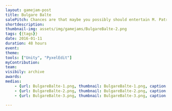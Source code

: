 ```yaml
---
layout: gamejam-post
title: Bulgare Balte
salePitch: Chances are that maybe you possibly should entertain M. Patrick the Well-Washed, otherwise something might uncertainly happen to someone.
shortdescription: 
thumbnail-img: assets/img/gamejams/BulgareBalte-2.png
tags: {{tags}}
date: 2016-01-11
duration: 48 hours
event: 
theme: 
tools: ["Unity", "PyxelEdit"]
myContribution: 
team: 
visibily: archive
awards: 
medias: 
    - {url: BulgareBalte-1.png, thumbnail: BulgareBalte-1.png, caption: "My first cinematic image."}
    - {url: BulgareBalte-2.png, thumbnail: BulgareBalte-2.png, caption: "Top down battle arena."}
    - {url: BulgareBalte-3.png, thumbnail: BulgareBalte-3.png, caption: "Each spectator randomly clap or wave. They even have their own personality of what they prefect. How to over-do something!"}

---
```



